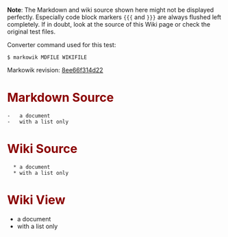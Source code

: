 **Note**: The Markdown and wiki source shown here might not be displayed
perfectly. Especially code block markers `{{{` and `}}}` are always flushed
left completely. If in doubt, look at the source of this Wiki page or check the
original test files.

Converter command used for this test:

```
$ markowik MDFILE WIKIFILE 
```

Markowik revision: [8ee66f314d22](http://code.google.com/p/markowik/source/browse/?r=8ee66f314d22)

# <font color='darkred'>Markdown Source</font> #

```
-   a document
-   with a list only
```

# <font color='darkred'>Wiki Source</font> #

```
  * a document
  * with a list only
```

# <font color='darkred'>Wiki View</font> #

  * a document
  * with a list only